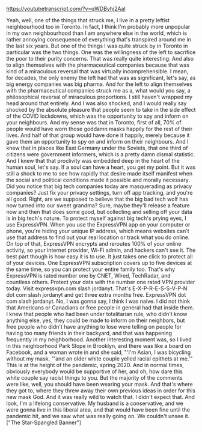 https://youtubetranscript.com/?v=qWDByhj2AaI

 Yeah, well, one of the things that struck me, I live in a pretty leftist neighbourhood too in Toronto. In fact, I think I'm probably more unpopular in my own neighbourhood than I am anywhere else in the world, which is rather annoying consequence of everything that's transpired around me in the last six years. But one of the things I was quite struck by in Toronto in particular was the two things. One was the willingness of the left to sacrifice the poor to their purity concerns. That was really quite interesting. And also to align themselves with the pharmaceutical companies because that was kind of a miraculous reversal that was virtually incomprehensible. I mean, for decades, the only enemy the left had that was as significant, let's say, as big energy companies was big pharma. And for the left to align themselves with the pharmaceutical companies struck me as a, what would you say, a philosophical reversal of miraculous proportions. I still haven't wrapped my head around that entirely. And I was also shocked, and I would really say shocked by the absolute pleasure that people seem to take in the side effect of the COVID lockdowns, which was the opportunity to spy and inform on your neighbours. And my sense was that in Toronto, first of all, 70% of people would have worn those goddamn masks happily for the rest of their lives. And half of that group would have done it happily, merely because it gave them an opportunity to spy on and inform on their neighbours. And I knew that in places like East Germany under the Soviets, that one third of citizens were government informers, which is a pretty damn dismal statistic. And I knew that that proclivity was embedded deep in the heart of the human soul, let's say. If a soul can have a heart, you get my point. But it was still a shock to me to see how rapidly that desire made itself manifest when the social and political conditions made it possible and morally necessary. Did you notice that big tech companies today are masquerading as privacy companies? Just fix your privacy settings, turn off app tracking, and you're all good. Right, are we supposed to believe that the big bad tech wolf has now turned into our sweet grandma? Sure, maybe they'll release a feature now and then that does some good, but collecting and selling off your data is in big tech's nature. To protect myself against big tech's prying eyes, I use ExpressVPN. When you use the ExpressVPN app on your computer or phone, you're hiding your unique IP address, which means websites can't use that address to find out your real location or track what you do online. On top of that, ExpressVPN encrypts and reroutes 100% of your online activity, so your internet provider, Wi-Fi admin, and hackers can't see it. The best part though is how easy it is to use. It just takes one click to protect all of your devices. One ExpressVPN subscription covers up to five devices at the same time, so you can protect your entire family too. That's why ExpressVPN is rated number one by CNET, Wired, TechRadar, and countless others. Protect your data with the number one rated VPN provider today. Visit expressvpn.com slash jordanyt. That's E-X-P-R-E-S-S-V-P-N dot com slash jordanyt and get three extra months free. ExpressVPN dot com slash jordanyt. No, I was gonna say, I think I was naive. I did not think that Americans or Canadians or free people in general had that inside them. I knew that people who had been under totalitarian rule, who didn't know anything else, yes, they could be made to inform on their neighbors, but free people who didn't have anything to lose were telling on people for having too many friends in their backyard, and that was happening frequently in my neighborhood. Another interesting moment was, so I lived in this neighborhood Park Slope in Brooklyn, and there was like a board on Facebook, and a woman wrote in and she said, "'I'm Asian, I was bicycling without my mask, "'and an older white couple yelled racial epithets at me.'" This is at the height of the pandemic, spring 2020. And in normal times, obviously everybody would be supportive of her, and oh, how dare this white couple say racist things to you. But the majority of the comments were like, well, you should have been wearing your mask. And that's where they got to, where they threw away their own previous ideas in order for this new mask God. And it was really wild to watch that. I didn't expect that. And look, I'm a lifelong conservative. My husband is a conservative, and we were gonna live in this liberal area, and that would have been fine until the pandemic hit, and we saw what was really going on. We couldn't unsee it. ["The Star-Spangled Banner"]